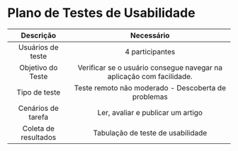 # Plano de Testes de Usabilidade


| **Descrição** 	| **Necessário** 	|
|:---:	|:---:	|
| Usuários de teste | 4 participantes	 |
| Objetivo do Teste 	| Verificar se o usuário consegue navegar na aplicação com facilidade. |
| Tipo de teste 	| Teste remoto não moderado - Descoberta de problemas
| Cenários de tarefa | Ler, avaliar e publicar um artigo | 
| Coleta de resultados | Tabulação de teste de usabilidade |
